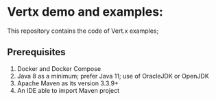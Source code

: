 # Vertx demo and examples:

This repository contains the code of Vert.x examples;

## Prerequisites 
1. Docker and Docker Compose
2. Java 8 as a minimum; prefer Java 11; use of OracleJDK or OpenJDK
3. Apache Maven as its version 3.3.9+ 
4. An IDE able to import Maven project

